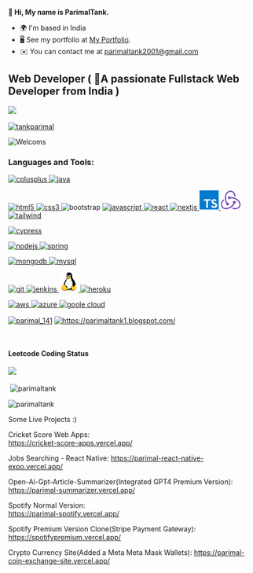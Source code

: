 **👋 Hi, My name is ParimalTank.**

- 🌍  I'm based in India
- 🖥️  See my portfolio at [My Portfolio](http://parimaltank.tk/).
- ✉️  You can contact me at parimaltank2001@gmail.com

## Web Developer ( 🎯A passionate Fullstack Web Developer from India )



![](https://komarev.com/ghpvc/?username=ParimalTank) <p align="left"> <a href="https://twitter.com/tankparimal" target="blank"><img src="https://img.shields.io/twitter/follow/tankparimal?logo=twitter&style=for-the-badge" alt="tankparimal" /></a> </p>

![Welcoms](https://github.com/ParimalTank/ParimalTank/assets/67188300/02acfd0c-b630-4f2e-bb6e-78838c0b205d)

<h3 align="left">Languages and Tools:</h3>
<p align="left">
 <a href="https://www.w3schools.com/cpp/" target="_blank" rel="noreferrer"> <img src="https://user-images.githubusercontent.com/25181517/192106073-90fffafe-3562-4ff9-a37e-c77a2da0ff58.png" alt="cplusplus" width="40" height="40"/> </a>
  <a href="https://www.java.com" target="_blank" rel="noreferrer"> <img src="https://user-images.githubusercontent.com/25181517/117201156-9a724800-adec-11eb-9a9d-3cd0f67da4bc.png" alt="java" width="40" height="40"/> </a>
  
  <a href="https://www.w3.org/html/" target="_blank" rel="noreferrer"> <img src="https://user-images.githubusercontent.com/25181517/192158954-f88b5814-d510-4564-b285-dff7d6400dad.png" alt="html5" width="40" height="40"/> </a>
  <a href="https://www.w3schools.com/css/" target="_blank" rel="noreferrer"> <img src="https://user-images.githubusercontent.com/25181517/183898674-75a4a1b1-f960-4ea9-abcb-637170a00a75.png" alt="css3" width="40" height="40"/> </a>
  <img src="https://user-images.githubusercontent.com/25181517/189716855-2c69ca7a-5149-4647-936d-780610911353.png" alt="bootstrap" width="40" height="40"/> </a>   <a href="https://firebase.google.com/" target="_blank" rel="noreferrer"> 
   <a href="https://developer.mozilla.org/en-US/docs/Web/JavaScript" target="_blank" rel="noreferrer"> <img src="https://user-images.githubusercontent.com/25181517/117447155-6a868a00-af3d-11eb-9cfe-245df15c9f3f.png" alt="javascript" width="40" height="40"/> </a>
  <a href="https://reactjs.org/" target="_blank" rel="noreferrer"> <img src="https://user-images.githubusercontent.com/25181517/183897015-94a058a6-b86e-4e42-a37f-bf92061753e5.png" alt="react" width="40" height="40"/> </a> 
  <a href="https://nextjs.org/" target="_blank" rel="noreferrer"> <img src="https://cdn.worldvectorlogo.com/logos/nextjs-2.svg" alt="nextjs" width="40" height="40"/> </a>
  <a href="https://www.typescriptlang.org/" target="_blank" rel="noreferrer"> <img src="https://raw.githubusercontent.com/devicons/devicon/master/icons/typescript/typescript-original.svg" alt="typescript" width="40" height="40"/> </a>
  <a href="https://redux.js.org" target="_blank" rel="noreferrer"> <img src="https://raw.githubusercontent.com/devicons/devicon/master/icons/redux/redux-original.svg" alt="redux" width="40" height="40"/> </a>
  <a href="https://tailwindcss.com/" target="_blank" rel="noreferrer"> <img src="https://www.vectorlogo.zone/logos/tailwindcss/tailwindcss-icon.svg" alt="tailwind" width="40" height="40"/> </a> </p>
  <a href="https://www.cypress.io" target="_blank" rel="noreferrer"> <img src="https://raw.githubusercontent.com/simple-icons/simple-icons/6e46ec1fc23b60c8fd0d2f2ff46db82e16dbd75f/icons/cypress.svg" alt="cypress" width="40" height="40"/> </a>
  
  <a href="https://nodejs.org" target="_blank" rel="noreferrer"> <img src="https://user-images.githubusercontent.com/25181517/183568594-85e280a7-0d7e-4d1a-9028-c8c2209e073c.png" alt="nodejs" width="40" height="40"/> </a> 
  <a href="https://spring.io/" target="_blank" rel="noreferrer"> <img src="https://user-images.githubusercontent.com/25181517/183891303-41f257f8-6b3d-487c-aa56-c497b880d0fb.png" alt="spring" width="40" height="40"/> </a>
  
  <a href="https://www.mongodb.com/" target="_blank" rel="noreferrer"> <img src="https://user-images.githubusercontent.com/25181517/182884177-d48a8579-2cd0-447a-b9a6-ffc7cb02560e.png" alt="mongodb" width="40" height="40"/> </a>
  <a href="https://www.mysql.com/" target="_blank" rel="noreferrer"> <img src="https://user-images.githubusercontent.com/25181517/183896128-ec99105a-ec1a-4d85-b08b-1aa1620b2046.png" alt="mysql" width="40" height="40"/> </a> 
  
  <a href="https://git-scm.com/" target="_blank" rel="noreferrer"> <img src="https://user-images.githubusercontent.com/25181517/192108372-f71d70ac-7ae6-4c0d-8395-51d8870c2ef0.png" alt="git" width="40" height="40"/> </a>    <a href="https://www.jenkins.io" target="_blank" rel="noreferrer"> <img src="https://user-images.githubusercontent.com/25181517/179090274-733373ef-3b59-4f28-9ecb-244bea700932.png" alt="jenkins" width="40" height="40"/> </a> <a href="https://www.linux.org/" target="_blank" rel="noreferrer"> <img src="https://raw.githubusercontent.com/devicons/devicon/master/icons/linux/linux-original.svg" alt="linux" width="40" height="40"/> </a>  <a href="https://heroku.com" target="_blank" rel="noreferrer"> <img src="https://www.vectorlogo.zone/logos/heroku/heroku-icon.svg" alt="heroku" width="40" height="40"/> </a>

<a href="https://aws.amazon.com" target="_blank" rel="noreferrer"> <img src="https://user-images.githubusercontent.com/25181517/183896132-54262f2e-6d98-41e3-8888-e40ab5a17326.png" alt="aws" width="40" height="40"/> </a>
<a href="https://azure.microsoft.com/en-in/" target="_blank" rel="noreferrer"> <img src="https://user-images.githubusercontent.com/25181517/183911544-95ad6ba7-09bf-4040-ac44-0adafedb9616.png" alt="azure" width="40" height="40"/> </a> <a href="https://getbootstrap.com" target="_blank" rel="noreferrer">
  <img src="https://user-images.githubusercontent.com/25181517/183911547-990692bc-8411-4878-99a0-43506cdb69cf.png" alt="goole cloud" width="40" height="40"/> </a>

<a href="https://www.codechef.com/users/parimal_141" target="_blank"><img align="center" src="https://cdn.jsdelivr.net/npm/simple-icons@3.1.0/icons/codechef.svg" alt="parimal_141" height="30" width="40" /></a>
<a href="https://parimaltank1.blogspot.com" target="_blank"><img align="center" src="https://raw.githubusercontent.com/rahuldkjain/github-profile-readme-generator/master/src/images/icons/Social/rss.svg" alt="https://parimaltank1.blogspot.com/" height="30" width="40" /></a>
</p>
<br>
<h4>Leetcode Coding Status</h4>
<img src="https://leetcode.card.workers.dev/parimaltank?theme=default&font=baloo&extension=null"></img>
<p>&nbsp;<img align="center" src="https://github-readme-stats.vercel.app/api?username=parimaltank&show_icons=true&locale=en" alt="parimaltank" /> <p><img align="center" src="https://github-readme-streak-stats.herokuapp.com/?user=parimaltank&" alt="parimaltank" />
</p>

Some Live Projects :)

Cricket Score Web Apps:  
https://cricket-score-apps.vercel.app/

Jobs Searching - React Native: 
https://parimal-react-native-expo.vercel.app/

Open-Ai-Gpt-Article-Summarizer(Integrated GPT4 Premium Version): 
https://parimal-summarizer.vercel.app/

Spotify Normal Version:  
https://parimal-spotify.vercel.app/

Spotify Premium Version Clone(Stripe Payment Gateway): 
https://spotifypremium.vercel.app/

Crypto Currency Site(Added a Meta Meta Mask Wallets): 
https://parimal-coin-exchange-site.vercel.app/
